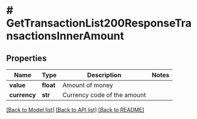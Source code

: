 # # GetTransactionList200ResponseTransactionsInnerAmount

## Properties

Name | Type | Description | Notes
------------ | ------------- | ------------- | -------------
**value** | **float** | Amount of money |
**currency** | **str** | Currency code of the amount |

[[Back to Model list]](../../README.md#models) [[Back to API list]](../../README.md#endpoints) [[Back to README]](../../README.md)
